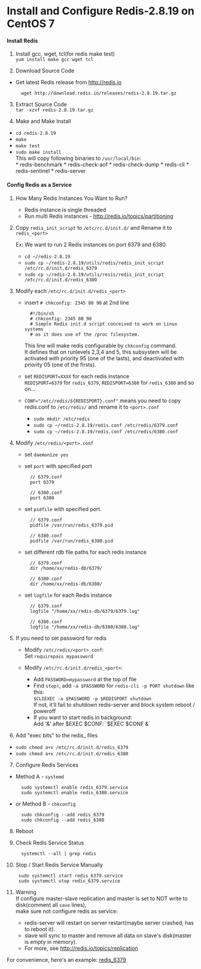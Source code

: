 
# Install and Configure Redis-2.8.19 on CentOS 7

#### Install Redis

1. Install gcc, wget, tcl(for redis make test)  
`yum install make gcc wget tcl`

2. Download Source Code
* Get latest Redis release from <http://redis.io>
  
        wget http://download.redis.io/releases/redis-2.8.19.tar.gz

3. Extract Source Code  
`tar -xzvf redis-2.8.19.tar.gz`

4. Make and Make Install
  * `cd redis-2.8.19`
  * `make`
  * `make test`
  * `sudo make install`  
    This will copy following binaries to `/usr/local/bin`:  
        * redis-benchmark
        * redis-check-aof
        * redis-check-dump
        * redis-cli
        * redis-sentinel
        * redis-server


#### Config Redis as a Service

1. How Many Redis Instances You Want to Run?
    * Redis instance is single threaded
    * Run multi Redis instances - <http://redis.io/topics/partitioning>

2. Copy `redis_init_script` to `/etc/rc.d/init.d/` and Rename it to `redis_<port>`  

    Ex: We want to run 2 Redis instances on port 6379 and 6380
    * `cd ~/redis-2.8.19`
    * `sudo cp ~/redis-2.8.19/utils/redis/redis_init_script /etc/rc.d/init.d/redis_6379`
    * `sudo cp ~/redis-2.8.19/utils/resis/redis_init_script /etc/rc.d/init.d/redis_6380`

3. Modify each `/etc/rc.d/init.d/redis_<port>`

    * insert `# chkconfig: 2345 80 90` at 2nd line
      
            #!/bin/sh
            # chkconfig: 2345 80 90
            # Simple Redis init.d script conceived to work on Linux systems
            # as it does use of the /proc filesystem.
  
        This line will make redis configurable by `chkconfig` command.  
        It defines that on runlevels 2,3,4 and 5, this subsystem will be activated with priority 95 (one of the lasts), and deactivated with priority 05 (one of the firsts).

    * set `REDISPORT=XXXX` for each redis instance  
        `REDISPORT=6379` for `redis_6379`, `REDISPORT=6380` for `redis_6380` and so on...

    * `CONF="/etc/redis/${REDISPORT}.conf"` means you need to copy redis.conf to `/etc/redis/` and rename it to `<port>.conf`
        * `sudo mkdir /etc/redis`
        * `sudo cp ~/redis-2.8.19/redis.conf /etc/redis/6379.conf`
        * `sudo cp ~/redis-2.8.19/redis.conf /etc/redis/6380.conf`

4. Modify `/etc/redis/<port>.conf`
    * set `daemonize yes`
    * set `port` with specified port

            // 6379.conf
            port 6379
            
            // 6380.conf
            port 6380

    * set `pidfile` with specified port.
        
            // 6379.conf
            pidfile /var/run/redis_6379.pid
 
            // 6380.conf
            pidfile /var/run/redis_6380.pid

    * set different rdb file paths for each redis instance  
        
            // 6379.conf
            dir /home/xx/redis-db/6379/

            // 6380.conf
            dir /home/xx/redis-db/6380/

    * set `logfile` for each Redis instance

            // 6379.conf
            logfile "/home/xx/redis-db/6379/6379.log"

            // 6380.conf
            logfile "/home/xx/redis-db/6380/6380.log"

5.  If you need to set password for redis
    * Modify `/etc/redis/<port>.conf`:  
      Set `requirepass mypassword`

    * Modify `/etc/rc.d/init.d/redis_<port>`:  
      * Add `PASSWORD=mypassword` at the top of file
      * Find `stop)`, add `-a $PASSWORD` for `redis-cli -p PORT shutdown` like this:  
        `$CLIEXEC -a $PASSWORD -p $REDISPORT shutdown`  
        If not, it'll fail to shutdown redis-server and block system reboot / poweroff
      * If you want to start redis in background:  
        Add '&' after $EXEC $CONF:  
        `$EXEC $CONF &`  

6. Add "exec bits" to the redis_<port> files
  * `sudo chmod a+x /etc/rc.d/init.d/redis_6379`
  * `sudo chmod a+x /etc/rc.d/init.d/redis_6380`
        
7. Configure Redis Services
  * Method A - `systemd`

          sudo systemctl enable redis_6379.service
          sudo systemctl enable redis_6380.service

  * or Method B - `chkconfig`
  
          sudo chkconfig --add redis_6379
          sudo chkconfig --add redis_6380

8. Reboot 

9. Check Redis Service Status

         systemctl --all | grep redis

10. Stop / Start Redis Service Manually

         sudo systemctl start redis_6379.service
         sudo systemctl stop redis_6379.service

11. Warning  
   If configure master-slave replication and master is set to NOT write to disk(comment all `save` lines),  
   make sure not configure redis as service: 
     * redis-server will restart on server restart(maybe server crashed, has to reboot it).
     * slave will sync to master and remove all data on slave's disk(master is empty in memory).
     * For more, see <http://redis.io/topics/replication>

For convenience, here's an example: [redis_6379](./redis_6379)
